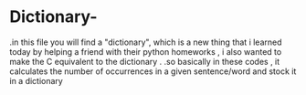 # Dictionary-
.in this file you will find a "dictionary", which is a new thing that i learned today by helping a friend with their python homeworks , i also wanted to make the C equivalent to the dictionary .
.so basically in these codes , it calculates the number of occurrences in a given sentence/word and stock it in a dictionary 
